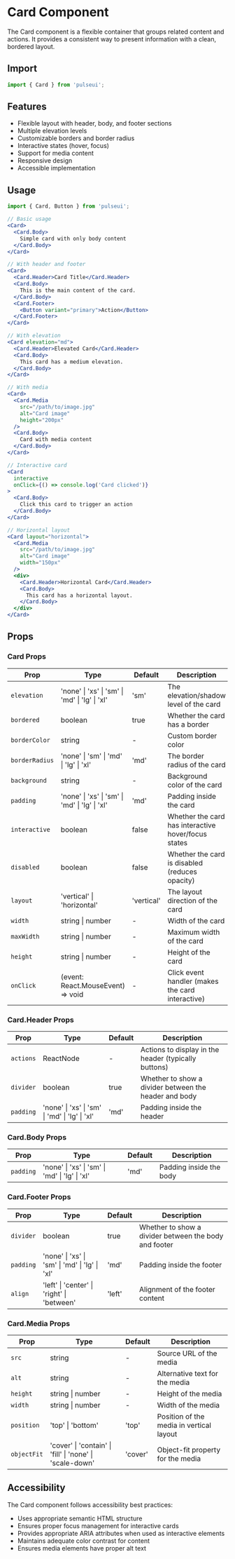 # Card Component

The Card component is a flexible container that groups related content and actions. It provides a consistent way to present information with a clean, bordered layout.

## Import

```jsx
import { Card } from 'pulseui';
```

## Features

- Flexible layout with header, body, and footer sections
- Multiple elevation levels
- Customizable borders and border radius
- Interactive states (hover, focus)
- Support for media content
- Responsive design
- Accessible implementation

## Usage

```jsx
import { Card, Button } from 'pulseui';

// Basic usage
<Card>
  <Card.Body>
    Simple card with only body content
  </Card.Body>
</Card>

// With header and footer
<Card>
  <Card.Header>Card Title</Card.Header>
  <Card.Body>
    This is the main content of the card.
  </Card.Body>
  <Card.Footer>
    <Button variant="primary">Action</Button>
  </Card.Footer>
</Card>

// With elevation
<Card elevation="md">
  <Card.Header>Elevated Card</Card.Header>
  <Card.Body>
    This card has a medium elevation.
  </Card.Body>
</Card>

// With media
<Card>
  <Card.Media 
    src="/path/to/image.jpg" 
    alt="Card image"
    height="200px"
  />
  <Card.Body>
    Card with media content
  </Card.Body>
</Card>

// Interactive card
<Card 
  interactive 
  onClick={() => console.log('Card clicked')}
>
  <Card.Body>
    Click this card to trigger an action
  </Card.Body>
</Card>

// Horizontal layout
<Card layout="horizontal">
  <Card.Media 
    src="/path/to/image.jpg" 
    alt="Card image"
    width="150px"
  />
  <div>
    <Card.Header>Horizontal Card</Card.Header>
    <Card.Body>
      This card has a horizontal layout.
    </Card.Body>
  </div>
</Card>
```

## Props

### Card Props

| Prop | Type | Default | Description |
|------|------|---------|-------------|
| `elevation` | 'none' \| 'xs' \| 'sm' \| 'md' \| 'lg' \| 'xl' | 'sm' | The elevation/shadow level of the card |
| `bordered` | boolean | true | Whether the card has a border |
| `borderColor` | string | - | Custom border color |
| `borderRadius` | 'none' \| 'sm' \| 'md' \| 'lg' \| 'xl' | 'md' | The border radius of the card |
| `background` | string | - | Background color of the card |
| `padding` | 'none' \| 'xs' \| 'sm' \| 'md' \| 'lg' \| 'xl' | 'md' | Padding inside the card |
| `interactive` | boolean | false | Whether the card has interactive hover/focus states |
| `disabled` | boolean | false | Whether the card is disabled (reduces opacity) |
| `layout` | 'vertical' \| 'horizontal' | 'vertical' | The layout direction of the card |
| `width` | string \| number | - | Width of the card |
| `maxWidth` | string \| number | - | Maximum width of the card |
| `height` | string \| number | - | Height of the card |
| `onClick` | (event: React.MouseEvent) => void | - | Click event handler (makes the card interactive) |

### Card.Header Props

| Prop | Type | Default | Description |
|------|------|---------|-------------|
| `actions` | ReactNode | - | Actions to display in the header (typically buttons) |
| `divider` | boolean | true | Whether to show a divider between the header and body |
| `padding` | 'none' \| 'xs' \| 'sm' \| 'md' \| 'lg' \| 'xl' | 'md' | Padding inside the header |

### Card.Body Props

| Prop | Type | Default | Description |
|------|------|---------|-------------|
| `padding` | 'none' \| 'xs' \| 'sm' \| 'md' \| 'lg' \| 'xl' | 'md' | Padding inside the body |

### Card.Footer Props

| Prop | Type | Default | Description |
|------|------|---------|-------------|
| `divider` | boolean | true | Whether to show a divider between the body and footer |
| `padding` | 'none' \| 'xs' \| 'sm' \| 'md' \| 'lg' \| 'xl' | 'md' | Padding inside the footer |
| `align` | 'left' \| 'center' \| 'right' \| 'between' | 'left' | Alignment of the footer content |

### Card.Media Props

| Prop | Type | Default | Description |
|------|------|---------|-------------|
| `src` | string | - | Source URL of the media |
| `alt` | string | - | Alternative text for the media |
| `height` | string \| number | - | Height of the media |
| `width` | string \| number | - | Width of the media |
| `position` | 'top' \| 'bottom' | 'top' | Position of the media in vertical layout |
| `objectFit` | 'cover' \| 'contain' \| 'fill' \| 'none' \| 'scale-down' | 'cover' | Object-fit property for the media |

## Accessibility

The Card component follows accessibility best practices:
- Uses appropriate semantic HTML structure
- Ensures proper focus management for interactive cards
- Provides appropriate ARIA attributes when used as interactive elements
- Maintains adequate color contrast for content
- Ensures media elements have proper alt text
